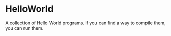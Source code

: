 # HelloWorld
A collection of Hello World programs.
If you can find a way to compile them, you can run them.
